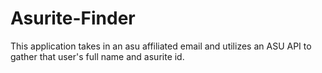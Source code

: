 # Asurite-Finder

This application takes in an asu affiliated email and utilizes an ASU API to gather that user's full name and asurite id.
